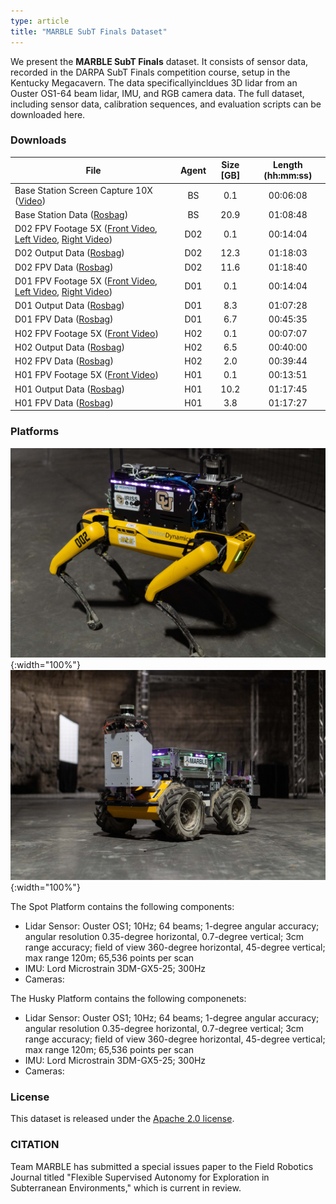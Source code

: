 ```yaml
---
type: article
title: "MARBLE SubT Finals Dataset"
---
```


We present the **MARBLE SubT Finals**
dataset. It consists of sensor data, recorded in the DARPA SubT Finals competition course, setup in the Kentucky Megacavern. The data specificallyincldues 3D lidar from an Ouster OS1-64 beam lidar, IMU, and RGB camera
data. The full dataset, including sensor data, calibration sequences,
and evaluation scripts can be downloaded here.

### Downloads

| File | Agent | Size [GB] | Length (hh:mm:ss) |
| -------------------------------------------------------------------------------------------------------------------------------------------------------- | :---: | :-------: | :---------------: |
| Base Station Screen Capture 10X ([Video](https://drive.google.com/file/d/1NiiZ1O-ar1ht9fx0A7uu1sU-vYs_OEMw/view?usp=sharing)) &nbsp;   &nbsp;   &nbsp;   &nbsp;   &nbsp;  | BS | 0.1 | 00:06:08       |
| Base Station Data ([Rosbag](https://drive.google.com/file/d/1pu8jfVmEhdba-_H0PwJ2AIA9_fIIIaIa/view?usp=sharing)) &nbsp;  | BS | 20.9 | 01:08:48       |
| D02 FPV Footage 5X ([Front Video](https://drive.google.com/file/d/1MqaEi-Yc-QF_GMpJXYCgCl1hfgjQGouy/view?usp=sharing), [Left Video](https://drive.google.com/file/d/1K3e1SfBP36E-kD6zdKndQrllCt-VCiqJ/view?usp=sharing), [Right Video](https://drive.google.com/file/d/1kMoixfGoJQwT3qtiLopX5Sje-scnRvM-/view?usp=sharing)) &nbsp;  | D02 | 0.1 | 00:14:04       |
| D02 Output Data ([Rosbag](https://drive.google.com/file/d/1ATUuMbJqWjFpqFYOATFXki4veJLLMKFO/view?usp=sharing)) &nbsp;  | D02 | 12.3 | 01:18:03       |
| D02 FPV Data ([Rosbag](https://drive.google.com/file/d/162WhyaaJI8u9Lqywdt89mD2ZTvWpNvgk/view?usp=sharing)) &nbsp;  | D02 | 11.6 | 01:18:40       |
| D01 FPV Footage 5X ([Front Video](https://drive.google.com/file/d/17KFC-pw6IRe3mMUjmmimJTKuEOGRvUgc/view?usp=sharing), [Left Video](https://drive.google.com/file/d/1wrvTfG2ZmcdQIb2_ZMCraGS5ejmZwMkc/view?usp=sharing), [Right Video](https://drive.google.com/file/d/1SlLTr3EjW7_Aes6vfdiS-vQIh_rsHnBW/view?usp=sharing)) &nbsp;  | D01 | 0.1 | 00:14:04       |
| D01 Output Data ([Rosbag](https://drive.google.com/file/d/18YgU-kMDqf5MeM8QgN12zlYW1XeJi6fG/view?usp=sharing)) &nbsp;  | D01 | 8.3  | 01:07:28       |
| D01 FPV Data ([Rosbag](https://drive.google.com/file/d/1Ij9RHCtcKrcqMaxVqZS4YmuGruG2z09g/view?usp=sharing)) &nbsp;  | D01 | 6.7  | 00:45:35       |
| H02 FPV Footage 5X ([Front Video](https://drive.google.com/file/d/1FAj9UFXr49enaaGbLxh321g9dY9-6of3/view?usp=sharing)) &nbsp;  | H02 | 0.1 | 00:07:07       |
| H02 Output Data ([Rosbag](https://drive.google.com/file/d/1W7MbGklgde_LyixR6IMpZZveaBB8pNyH/view?usp=sharing)) &nbsp; &nbsp;  | H02 | 6.5  | 00:40:00       |
| H02 FPV Data ([Rosbag](https://drive.google.com/file/d/1Ud0hSqkWcT2mml9i7MALVVWVwjttO2D-/view?usp=sharing)) &nbsp; &nbsp;  | H02 | 2.0  | 00:39:44       |
| H01 FPV Footage 5X ([Front Video](https://drive.google.com/file/d/1LHd1SVs6zKf0loUlCXBBroToeERnJK9U/view?usp=sharing)) &nbsp;  | H01 | 0.1 | 00:13:51       |
| H01 Output Data ([Rosbag](https://drive.google.com/file/d/1guamP0_i_a0pdYtKafg4PKlV6li2IxM2/view?usp=sharing)) &nbsp; &nbsp; &nbsp; &nbsp;  | H01 | 10.2 | 01:17:45 |
| H01 FPV Data ([Rosbag](https://drive.google.com/file/d/1eFMp24-2cpqdcNmwmY13Ee-4Y092NQDM/view?usp=sharing)) &nbsp;  | H01 | 3.8  | 01:17:27 |


### Platforms

![Photo of Spot Platform](/img/marble/spot.jpg){:width="100%"}
![Photo of Husky Platform](/img/marble/husky.jpg){:width="100%"}

The Spot Platform contains the following components:

* Lidar Sensor: Ouster OS1; 10Hz; 64 beams; 1-degree angular accuracy; angular resolution 0.35-degree horizontal, 0.7-degree vertical; 3cm range accuracy; field of view 360-degree horizontal, 45-degree vertical; max range 120m; 65,536 points per scan
* IMU: Lord Microstrain 3DM-GX5-25; 300Hz
* Cameras:

The Husky Platform contains the following componenets:

* Lidar Sensor: Ouster OS1; 10Hz; 64 beams; 1-degree angular accuracy; angular resolution 0.35-degree horizontal, 0.7-degree vertical; 3cm range accuracy; field of view 360-degree horizontal, 45-degree vertical; max range 120m; 65,536 points per scan
* IMU: Lord Microstrain 3DM-GX5-25; 300Hz
* Cameras: 


### License

This dataset is released under the [Apache 2.0 license](https://www.apache.org/licenses/LICENSE-2.0). 

### CITATION

Team MARBLE has submitted a special issues paper to the Field Robotics Journal titled "Flexible Supervised Autonomy for Exploration in
Subterranean Environments," which is current in review.
